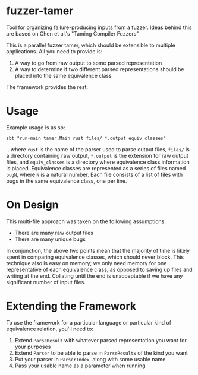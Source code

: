 # fuzzer-tamer
Tool for organizing failure-producing inputs from a fuzzer.  Ideas behind this are based on Chen et al.'s "Taming Compiler Fuzzers"

This is a parallel fuzzer tamer, which should be extensible to multiple applications.
All you need to provide is:

1. A way to go from raw output to some parsed representation
2. A way to determine if two different parsed representations should be placed into the same equivalence class

The framework provides the rest.

# Usage #

Example usage is as so:

```console
sbt "run-main tamer.Main rust files/ *.output equiv_classes"
```

...where `rust` is the name of the parser used to parse output files, `files/` is a directory containing raw output, `*.output` is the extension for raw output files, and `equiv_classes` is a directory where equivalence class information is placed.
Equivalence classes are represented as a series of files named `bugN`, where `N` is a natural number.
Each file consists of a list of files with bugs in the same equivalence class, one per line.

# On Design #
This multi-file approach was taken on the following assumptions:
- There are many raw output files
- There are many unique bugs

In conjunction, the above two points mean that the majority of time is likely spent in comparing equivalence classes, which should never block.
This technique also is easy on memory; we only need memory for one representative of each equivalence class, as opposed to saving up files and writing at the end.
Collating until the end is unacceptable if we have any significant number of input files.


# Extending the Framework #
To use the framework for a particular language or particular kind of equivalence relation, you'll need to:
1. Extend `ParseResult` with whatever parsed representation you want for your purposes
2. Extend `Parser` to be able to parse in `ParseResult`s of the kind you want
3. Put your parser in `ParserIndex`, along with some usable name
4. Pass your usable name as a parameter when running



